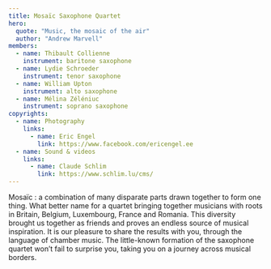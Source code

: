 ```yaml
---
title: Mosaïc Saxophone Quartet
hero:
  quote: "Music, the mosaic of the air"
  author: "Andrew Marvell"
members:
  - name: Thibault Collienne
    instrument: baritone saxophone
  - name: Lydie Schroeder
    instrument: tenor saxophone
  - name: William Upton
    instrument: alto saxophone
  - name: Mélina Zéléniuc
    instrument: soprano saxophone
copyrights:
  - name: Photography
    links:
      - name: Eric Engel
        link: https://www.facebook.com/ericengel.ee
  - name: Sound & videos
    links:  
      - name: Claude Schlim
        link: https://www.schlim.lu/cms/
---
```


Mosaïc : a combination of many disparate parts drawn together to form one thing.
What better name for a quartet bringing together musicians with roots in Britain, Belgium, Luxembourg, France and Romania.
This diversity brought us together as friends and proves an endless source of musical inspiration.
It is our pleasure to share the results with you, through the language of chamber music.
The little-known formation of the saxophone quartet won’t fail to surprise you, taking you on a journey across musical borders.
